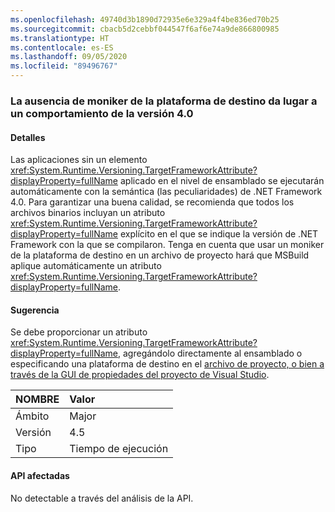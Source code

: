 ```yaml
---
ms.openlocfilehash: 49740d3b1890d72935e6e329a4f4be836ed70b25
ms.sourcegitcommit: cbacb5d2cebbf044547f6af6e74a9de866800985
ms.translationtype: HT
ms.contentlocale: es-ES
ms.lasthandoff: 09/05/2020
ms.locfileid: "89496767"
---
```

### <a name="missing-target-framework-moniker-results-in-40-behavior"></a>La ausencia de moniker de la plataforma de destino da lugar a un comportamiento de la versión 4.0

#### <a name="details"></a>Detalles

Las aplicaciones sin un elemento <xref:System.Runtime.Versioning.TargetFrameworkAttribute?displayProperty=fullName> aplicado en el nivel de ensamblado se ejecutarán automáticamente con la semántica (las peculiaridades) de .NET Framework 4.0. Para garantizar una buena calidad, se recomienda que todos los archivos binarios incluyan un atributo <xref:System.Runtime.Versioning.TargetFrameworkAttribute?displayProperty=fullName> explícito en el que se indique la versión de .NET Framework con la que se compilaron. Tenga en cuenta que usar un moniker de la plataforma de destino en un archivo de proyecto hará que MSBuild aplique automáticamente un atributo <xref:System.Runtime.Versioning.TargetFrameworkAttribute?displayProperty=fullName>.

#### <a name="suggestion"></a>Sugerencia

Se debe proporcionar un atributo <xref:System.Runtime.Versioning.TargetFrameworkAttribute?displayProperty=fullName>, agregándolo directamente al ensamblado o especificando una plataforma de destino en el [archivo de proyecto, o bien a través de la GUI de propiedades del proyecto de Visual Studio](https://devblogs.microsoft.com/visualstudio/visual-studio-managed-multi-targeting-part-1-concepts-target-framework-moniker-target-framework/).

| NOMBRE    | Valor       |
|:--------|:------------|
| Ámbito   |Major|
|Versión|4.5|
|Tipo|Tiempo de ejecución|

#### <a name="affected-apis"></a>API afectadas

No detectable a través del análisis de la API.

<!--

#### Affected APIs

Not detectable via API analysis.

-->
